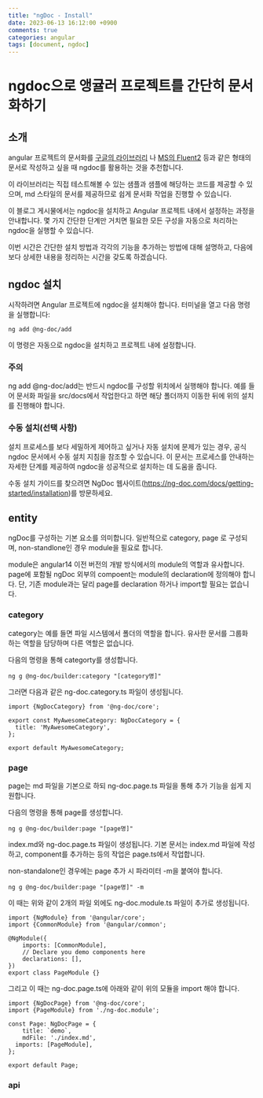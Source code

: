 ```yaml
---
title: "ngDoc - Install"
date: 2023-06-13 16:12:00 +0900
comments: true
categories: angular
tags: [document, ngdoc]
---
```


# ngdoc으로 앵귤러 프로젝트를 간단히 문서화하기

## 소개
angular 프로젝트의 문서화를 [구글의 라이브러리](https://m3.material.io/components) 나 [MS의 Fluent2](https://fluent2.microsoft.design/) 등과 같은 형태의 문서로 작성하고 싶을 때 ngdoc를 활용하는 것을 추천합니다.

이 라이브러리는 직접 테스트해볼 수 있는 샘플과 샘플에 해당하는 코드를 제공할 수 있으며, md 스타일의 문서를 제공하므로 쉽게 문서화 작업을 진행할 수 있습니다.

이 블로그 게시물에서는 ngdoc을 설치하고 Angular 프로젝트 내에서 설정하는 과정을 안내합니다. 
몇 가지 간단한 단계만 거치면 필요한 모든 구성을 자동으로 처리하는 ngdoc을 실행할 수 있습니다.

이번 시간은 간단한 설치 방법과 각각의 기능을 추가하는 방법에 대해 설명하고,
다음에 보다 상세한 내용을 정리하는 시간을 갖도록 하겠습니다.

## ngdoc 설치
시작하려면 Angular 프로젝트에 ngdoc을 설치해야 합니다. 터미널을 열고 다음 명령을 실행합니다:

```
ng add @ng-doc/add
```
이 명령은 자동으로 ngdoc을 설치하고 프로젝트 내에 설정합니다.

### 주의
ng add @ng-doc/add는 반드시 ngdoc를 구성할 위치에서 실행해야 합니다.
예를 들어 문서화 파일을 src/docs에서 작업한다고 하면 해당 폴더까지 이동한 뒤에 위의 설치를 진행해야 합니다.


### 수동 설치(선택 사항)
설치 프로세스를 보다 세밀하게 제어하고 싶거나 자동 설치에 문제가 있는 경우, 공식 ngdoc 문서에서 수동 설치 지침을 참조할 수 있습니다. 
이 문서는 프로세스를 안내하는 자세한 단계를 제공하여 ngdoc을 성공적으로 설치하는 데 도움을 줍니다.

수동 설치 가이드를 찾으려면 NgDoc 웹사이트(https://ng-doc.com/docs/getting-started/installation)를 방문하세요.


## entity 
ngDoc를 구성하는 기본 요소를 의미합니다.
일반적으로 category, page 로 구성되며, 
non-standlone인 경우 module을 필요로 합니다.

module은 angular14 이전 버전의 개발 방식에서의 module의 역할과 유사합니다.
page에 포함될 ngDoc 외부의 compoent는 module의 declaration에 정의해야 합니다.
단, 기존 module과는 달리 page를 declaration 하거나 import할 필요는 없습니다.


### category 
category는 예를 들면 파일 시스템에서 폴더의 역할을 합니다.
유사한 문서를 그룹화 하는 역할을 담당하며 다른 역할은 없습니다.

다음의 명령을 통해 categorty를 생성합니다.
```
ng g @ng-doc/builder:category "[category명]"
```

그러면 다음과 같은 ng-doc.category.ts 파일이 생성됩니다.

```
import {NgDocCategory} from '@ng-doc/core';

export const MyAwesomeCategory: NgDocCategory = {
  title: 'MyAwesomeCategory',
};

export default MyAwesomeCategory;
```

### page 
page는 md 파일을 기본으로 하되 ng-doc.page.ts 파일을 통해 추가 기능을 쉽게 지원합니다.

다음의 명령을 통해 page를 생성합니다.
```
ng g @ng-doc/builder:page "[page명]"
```

index.md와 ng-doc.page.ts 파일이 생성됩니다.
기본 문서는 index.md 파일에 작성하고, component를 추가하는 등의 작업은 page.ts에서 작업합니다.


non-standalone인 경우에는 page 추가 시 파라미터 -m을 붙여야 합니다.
```
ng g @ng-doc/builder:page "[page명]" -m
```

이 때는 위와 같이 2개의 파일 외에도 ng-doc.module.ts 파일이 추가로 생성됩니다.
```
import {NgModule} from '@angular/core';
import {CommonModule} from '@angular/common';

@NgModule({
	imports: [CommonModule],
	// Declare you demo components here
	declarations: [],
})
export class PageModule {}
```

그리고 이 때는 ng-doc.page.ts에 아래와 같이 위의 모듈을 import 해야 합니다.

```
import {NgDocPage} from '@ng-doc/core';
import {PageModule} from './ng-doc.module';

const Page: NgDocPage = {
	title: `demo`,
	mdFile: './index.md',
  imports: [PageModule],
};

export default Page;
```

### api
